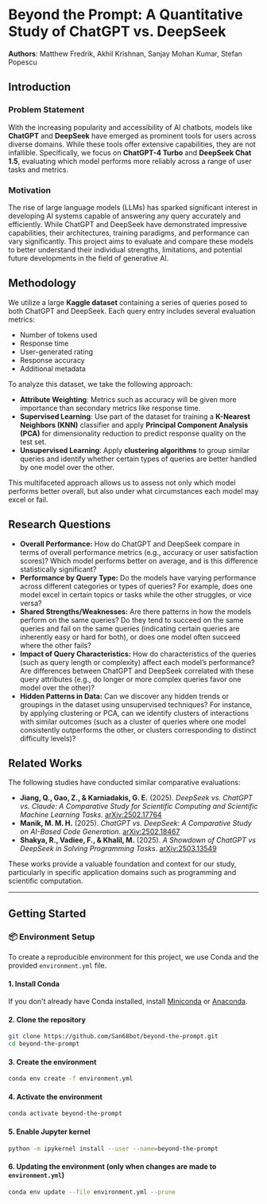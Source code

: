 # Beyond the Prompt: A Quantitative Study of ChatGPT vs. DeepSeek
**Authors**: Matthew Fredrik, Akhil Krishnan, Sanjay Mohan Kumar, Stefan Popescu  

## Introduction  

### Problem Statement  
With the increasing popularity and accessibility of AI chatbots, models like **ChatGPT** and **DeepSeek** have emerged as prominent tools for users across diverse domains. While these tools offer extensive capabilities, they are not infallible. Specifically, we focus on **ChatGPT-4 Turbo** and **DeepSeek Chat 1.5**, evaluating which model performs more reliably across a range of user tasks and metrics.

### Motivation  
The rise of large language models (LLMs) has sparked significant interest in developing AI systems capable of answering any query accurately and efficiently. While ChatGPT and DeepSeek have demonstrated impressive capabilities, their architectures, training paradigms, and performance can vary significantly. This project aims to evaluate and compare these models to better understand their individual strengths, limitations, and potential future developments in the field of generative AI.

## Methodology  

We utilize a large **Kaggle dataset** containing a series of queries posed to both ChatGPT and DeepSeek. Each query entry includes several evaluation metrics:
- Number of tokens used
- Response time
- User-generated rating
- Response accuracy
- Additional metadata

To analyze this dataset, we take the following approach:
- **Attribute Weighting**: Metrics such as accuracy will be given more importance than secondary metrics like response time.
- **Supervised Learning**: Use part of the dataset for training a **K-Nearest Neighbors (KNN)** classifier and apply **Principal Component Analysis (PCA)** for dimensionality reduction to predict response quality on the test set.
- **Unsupervised Learning**: Apply **clustering algorithms** to group similar queries and identify whether certain types of queries are better handled by one model over the other.

This multifaceted approach allows us to assess not only which model performs better overall, but also under what circumstances each model may excel or fail.

## Research Questions

- **Overall Performance:** How do ChatGPT and DeepSeek compare in terms of overall performance metrics (e.g., accuracy or user satisfaction scores)? Which model performs better on average, and is this difference statistically significant?
- **Performance by Query Type:** Do the models have varying performance across different categories or types of queries? For example, does one model excel in certain topics or tasks while the other struggles, or vice versa?
- **Shared Strengths/Weaknesses:** Are there patterns in how the models perform on the same queries? Do they tend to succeed on the same queries and fail on the same queries (indicating certain queries are inherently easy or hard for both), or does one model often succeed where the other fails?
- **Impact of Query Characteristics:** How do characteristics of the queries (such as query length or complexity) affect each model’s performance? Are differences between ChatGPT and DeepSeek correlated with these query attributes (e.g., do longer or more complex queries favor one model over the other)?
- **Hidden Patterns in Data:** Can we discover any hidden trends or groupings in the dataset using unsupervised techniques? For instance, by applying clustering or PCA, can we identify clusters of interactions with similar outcomes (such as a cluster of queries where one model consistently outperforms the other, or clusters corresponding to distinct difficulty levels)?

## Related Works  

The following studies have conducted similar comparative evaluations:
- **Jiang, Q., Gao, Z., & Karniadakis, G. E.** (2025). *DeepSeek vs. ChatGPT vs. Claude: A Comparative Study for Scientific Computing and Scientific Machine Learning Tasks*. [arXiv:2502.17764](https://arxiv.org/abs/2502.17764)
- **Manik, M. M. H.** (2025). *ChatGPT vs. DeepSeek: A Comparative Study on AI-Based Code Generation*. [arXiv:2502.18467](https://arxiv.org/abs/2502.18467)
- **Shakya, R., Vadiee, F., & Khalil, M.** (2025). *A Showdown of ChatGPT vs DeepSeek in Solving Programming Tasks*. [arXiv:2503.13549](https://arxiv.org/abs/2503.13549)

These works provide a valuable foundation and context for our study, particularly in specific application domains such as programming and scientific computation.

---

## Getting Started

### 📦 Environment Setup

To create a reproducible environment for this project, we use Conda and the provided `environment.yml` file.

#### 1. Install Conda
If you don't already have Conda installed, install [Miniconda](https://docs.conda.io/en/latest/miniconda.html) or [Anaconda](https://www.anaconda.com/).

#### 2. Clone the repository
```bash
git clone https://github.com/San68bot/beyond-the-prompt.git
cd beyond-the-prompt
```

#### 3. Create the environment
```bash
conda env create -f environment.yml
```

#### 4. Activate the environment
```bash
conda activate beyond-the-prompt
```

#### 5. Enable Jupyter kernel
```bash
python -m ipykernel install --user --name=beyond-the-prompt
```

#### 6. Updating the environment (only when changes are made to `environment.yml`)
```bash
conda env update --file environment.yml --prune
```